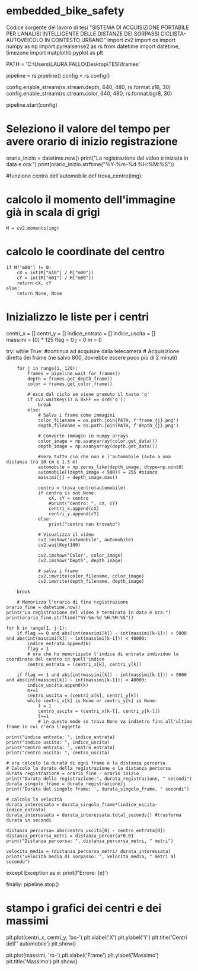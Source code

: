 # embedded_bike_safety
Codice sorgente del lavoro di tesi "SISTEMA DI ACQUISIZIONE PORTABILE PER L’ANALISI INTELLIGENTE DELLE DISTANZE DEI SORPASSI CICLISTA-AUTOVEICOLO IN CONTESTO URBANO"
import cv2
import os
import numpy as np
import pyrealsense2 as rs
from datetime import datetime, timezone
import matplotlib.pyplot as plt

PATH = 'C:\\Users\\LAURA FALLO\\Desktop\\TESI\\frames'

pipeline = rs.pipeline()
config = rs.config()

config.enable_stream(rs.stream.depth, 640, 480, rs.format.z16, 30)
config.enable_stream(rs.stream.color, 640, 480, rs.format.bgr8, 30)

pipeline.start(config)
# Seleziono il valore del tempo per avere orario di inizio registrazione
orario_inizio = datetime.now()
print("La registrazione del video è iniziata in data e ora:")
print(orario_inizio.strftime("%Y-%m-%d %H:%M:%S"))


#funzione centro dell'automobile
def trova_centro(img):
 
# calcolo il momento dell'immagine già in scala di grigi
    M = cv2.moments(img)
 
# calcolo le coordinate del centro
    if M["m00"] != 0:
        cX = int(M["m10"] / M["m00"])
        cY = int(M["m01"] / M["m00"])
        return cX, cY
    else:
        return None, None

# Inizializzo le liste per i centri
centri_x = []
centri_y = []
indice_entrata = []
indice_uscita = []    
massimi = [0] * 125
flag = 0
j = 0
m = 0


try:
    while True: #continua ad acquisire dalla telecamera
        # Acquisizione diretta dei frame (ne salvo 800, dovrebbe essere poco più di 2 minuti)

        for j in range(1, 120):    
            frames = pipeline.wait_for_frames()
            depth = frames.get_depth_frame()
            color = frames.get_color_frame()

            # esce dal ciclo se viene premuto il tasto 'q'
            if cv2.waitKey(1) & 0xFF == ord('q'):
                break
            else:
                # Salva i frame come immagini
                color_filename = os.path.join(PATH, f'frame_{j}.png')
                depth_filename = os.path.join(PATH, f'depth_{j}.png')

                # Converte immagin in numpy arrays
                color_image = np.asanyarray(color.get_data())
                depth_image = np.asanyarray(depth.get_data())

                #nero tutto ciò che non è l'automobile (auto a una distanza tra 10 cm e 1.5 m)
                automobile = np.zeros_like(depth_image, dtype=np.uint8)
                automobile[(depth_image < 500)] = 255 #bianco
                massimi[j] = depth_image.max()

                centro = trova_centro(automobile)
                if centro is not None:
                    cX, cY = centro
                    #print("centro: ", cX, cY)
                    centri_x.append(cX)
                    centri_y.append(cY)
                else:
                    print("centro non trovato")
                
                # Visualizza il video
                cv2.imshow('automobile', automobile)
                cv2.waitKey(100)

                cv2.imshow('Color', color_image)
                cv2.imshow('Depth', depth_image)

                # salva i frame 
                cv2.imwrite(color_filename, color_image)
                cv2.imwrite(depth_filename, depth_image)
            
        break

        # Memorizzo l'orario di fine registrazione
    orario_fine = datetime.now()
    print("La registrazione del video è terminata in data e ora:")
    print(orario_fine.strftime("%Y-%m-%d %H:%M:%S"))

    for k in range(1, j-1):
        if flag == 0 and abs(int(massimi[k]) - int(massimi[k-1])) > 5000 and abs(int(massimi[k]) - int(massimi[k-1])) < 40000:
            indice_entrata.append(k)
            flag = 1
            # ora che ho memorizzato l'indice di entrata individuo le coordinate del centro in quell'indice
            centro_entrata = (centri_x[k], centri_y[k])

        if flag == 1 and abs(int(massimi[k]) - int(massimi[k-1])) > 5000 and abs(int(massimi[k]) - int(massimi[k-1])) < 40000:
            indice_uscita.append(k)
            m+=1
            centro_uscita = (centri_x[k], centri_y[k]) 
            while centri_x[k] is None or centri_y[k] is None:
                l = 1
                centro_uscita = (centri_x[k-l], centri_y[k-l])
                l+=1
                # in questo modo se trova None va indietro fino all'ultimo frame in cui c'era l'oggetto
    
    print("indice entrata: ", indice_entrata)
    print("indice uscita: ", indice_uscita)
    print("centro entrata: ", centro_entrata)
    print("centro uscita: ", centro_uscita)

    # ora calcolo la durata di ogni frame e la distanza percorsa
    # Calcolo la durata della registrazione e la distanza percorsa
    durata_registrazione = orario_fine - orario_inizio
    print("Durata della registrazione:", durata_registrazione, " secondi")
    durata_singolo_frame = durata_registrazione/j
    print('Durata del singolo frame: ', durata_singolo_frame, " secondi")

    # calcolo la velocità 
    durata_interessata = durata_singolo_frame*(indice_uscita-indice_entrata)
    durata_interessata = durata_interessata.total_seconds() #trasforma durata in secondi
    
    distanza_percorsa= abs(centro_uscita[0] - centro_entrata[0]) 
    distanza_percorsa_metri = distanza_percorsa*0.01
    print("Distanza percorsa: ", distanza_percorsa_metri, " metri")
    
    velocita_media = (distanza_percorsa_metri/ durata_interessata) 
    print("velocità media di sorpasso: ", velocita_media, " metri al secondo")


except Exception as e:
    print(f'Errore: {e}')

finally:
    pipeline.stop()

# stampo i grafici dei centri e dei massimi
plt.plot(centri_x, centri_y, 'bo-')
plt.xlabel('X')
plt.ylabel('Y')
plt.title('Centri dell'' automobile')
plt.show()

plt.plot(massimi, 'ro-')
plt.xlabel('Frame')
plt.ylabel('Massimo')
plt.title('Massimo')
plt.show()

